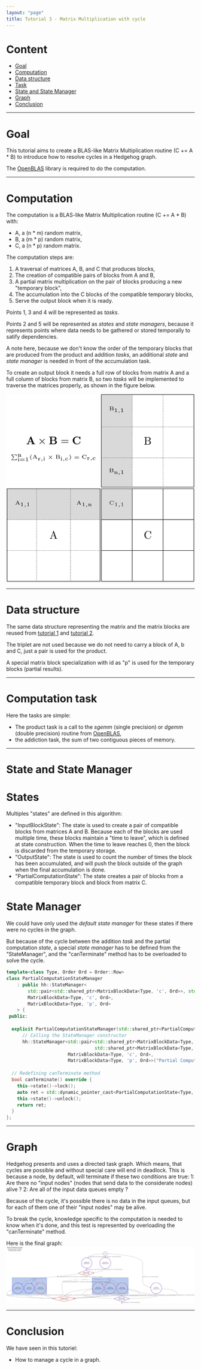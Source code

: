 ```yaml
---
layout: "page"
title: Tutorial 3 - Matrix Multiplication with cycle
---
```


# Content
- [Goal](#goal)
- [Computation](#computation)
- [Data structure](#data-structure)
- [Task](#computation-task)
- [State and State Manager](#state-and-state-manager)
- [Graph](#graph)
- [Conclusion](#conclusion)

----

# Goal
This tutorial aims to create a BLAS-like Matrix Multiplication routine (C += A * B) to introduce how to resolve cycles in a Hedgehog graph.

The [OpenBLAS](https://www.openblas.net/) library is required to do the computation. 

----

# Computation
The computation is a BLAS-like Matrix Multiplication routine (C += A * B) with:
* A, a (n * m) random matrix, 
* B, a (m * p) random matrix, 
* C, a (n * p) random matrix.

The computation steps are:
1. A traversal of matrices A, B, and C that produces blocks,
2. The creation of compatible pairs of blocks from A and B,
3. A partial matrix multiplication on the pair of blocks producing a new "temporary block",
4. The accumulation into the C blocks of the compatible temporary blocks,
5. Serve the output block when it is ready. 

Points 1, 3 and 4 will be represented as *tasks*. 

Points 2 and 5 will be represented as *states* and *state managers*, because it represents points where data needs to be gathered or stored temporally to satify dependencies. 

A note here, because we don't know the order of the temporary blocks that are produced from the product and addition *tasks*, an additional *state* and *state manager* is needed in front of the accumulation task.

To create an output block it needs a full row of blocks from matrix A and a full column of blocks from matrix B, so two *tasks* will be implemented to traverse the matrices properly, as shown in the figure below.

 
![MatMulDecomposition](img/Tutorial3MatMulDecomp.png "Tutorial 3 Matrix Multiplication decomposition and traversal.")

----

# Data structure
The same data structure representing the matrix and the matrix blocks are reused from [tutorial 1]({{site.url}}/tutorials/tutorial1) and [tutorial 2]({{site.url}}/tutorials/tutorial2). 

The triplet are not used because we do not need to carry a block of A, b and C, just a pair is used for the product. 

A special matrix block specialization with id as "p" is used for the temporary blocks (partial results). 

----

# Computation task
Here the tasks are simple:
* The product task is a call to the *sgemm* (single precision) or *dgemm* (double precision) routine from [OpenBLAS](http://www.openblas.net/),
* the addiction task, the sum of two contiguous pieces of memory.  

----

# State and State Manager
# States
Multiples "states" are defined in this algorithm:
* "InputBlockState": The state is used to create a pair of compatible blocks from matrices A and B. Because each of the blocks are used multiple time, these blocks maintain a "time to leave", which is defined at state construction. When the time to leave reaches 0, then the block is discarded from the temporary storage.
* "OutputState": The state is used to count the number of times the block has been accumulated, and will push the block outside of the graph when the final accumulation is done. 
* "PartialComputationState": The state creates a pair of blocks from a compatible temporary block and block from matrix C. 

# State Manager 
We could have only used the *default state manager* for these states if there were no cycles in the graph.

But because of the cycle between the addition *task* and the partial computation *state*, a special *state manager* has to be defined from the "StateManager", and the "canTerminate" method has to be overloaded to solve the cycle.

```cpp
template<class Type, Order Ord = Order::Row>
class PartialComputationStateManager
    : public hh::StateManager<
        std::pair<std::shared_ptr<MatrixBlockData<Type, 'c', Ord>>, std::shared_ptr<MatrixBlockData<Type, 'p', Ord>>>,
        MatrixBlockData<Type, 'c', Ord>,
        MatrixBlockData<Type, 'p', Ord>
    > {
 public:

  explicit PartialComputationStateManager(std::shared_ptr<PartialComputationState<Type, Ord>> const &state) :
  	  // Calling the StateManager constructor
      hh::StateManager<std::pair<std::shared_ptr<MatrixBlockData<Type, 'c', Ord>>,
                                 std::shared_ptr<MatrixBlockData<Type, 'p', Ord>>>,
                       MatrixBlockData<Type, 'c', Ord>,
                       MatrixBlockData<Type, 'p', Ord>>("Partial Computation State Manager", state, false) {}

  // Redefining canTerminate method
  bool canTerminate() override {
    this->state()->lock();
    auto ret = std::dynamic_pointer_cast<PartialComputationState<Type, Ord>>(this->state())->isDone();
    this->state()->unlock();
    return ret;
  }
};
```

----

# Graph
Hedgehog presents and uses a directed task graph. Which means, that cycles are possible and without special care will end in deadlock. This is because a node, by default, will terminate if these two conditions are true:
1: Are there no "input nodes" (nodes that send data to the considerate nodes) alive ?
2: Are all of the input data queues empty ?

Because of the cycle, it's possible there is no data in the input queues, but for each of them one of their "input nodes" may be alive.

To break the cycle, knowledge specific to the computation is needed to know when it's done, and this test is represented by overloading the "canTerminate" method.

Here is the final graph:
![Tutorial3Graph](img/Tutorial3MatrixMultiplicationCycle.png "Tutorial 3 Matrix Multiplication with cycle")

----

# Conclusion
We have seen in this tutoriel:
* How to manage a cycle in a graph.
